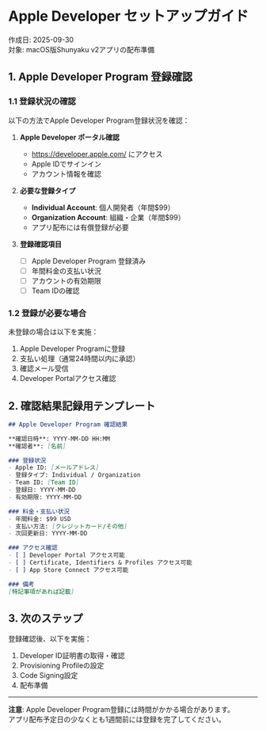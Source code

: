 # Apple Developer セットアップガイド

作成日: 2025-09-30  
対象: macOS版Shunyaku v2アプリの配布準備  

## 1. Apple Developer Program 登録確認

### 1.1 登録状況の確認
以下の方法でApple Developer Program登録状況を確認：

1. **Apple Developer ポータル確認**
   - https://developer.apple.com/ にアクセス
   - Apple IDでサインイン
   - アカウント情報を確認

2. **必要な登録タイプ**
   - **Individual Account**: 個人開発者（年間$99）
   - **Organization Account**: 組織・企業（年間$99）
   - アプリ配布には有償登録が必要

3. **登録確認項目**
   - [ ] Apple Developer Program 登録済み
   - [ ] 年間料金の支払い状況
   - [ ] アカウントの有効期限
   - [ ] Team IDの確認

### 1.2 登録が必要な場合
未登録の場合は以下を実施：

1. Apple Developer Programに登録
2. 支払い処理（通常24時間以内に承認）
3. 確認メール受信
4. Developer Portalアクセス確認

## 2. 確認結果記録用テンプレート

```markdown
## Apple Developer Program 確認結果

**確認日時**: YYYY-MM-DD HH:MM
**確認者**: [名前]

### 登録状況
- Apple ID: [メールアドレス]
- 登録タイプ: Individual / Organization
- Team ID: [Team ID]
- 登録日: YYYY-MM-DD
- 有効期限: YYYY-MM-DD

### 料金・支払い状況
- 年間料金: $99 USD
- 支払い方法: [クレジットカード/その他]
- 次回更新日: YYYY-MM-DD

### アクセス確認
- [ ] Developer Portal アクセス可能
- [ ] Certificate, Identifiers & Profiles アクセス可能
- [ ] App Store Connect アクセス可能

### 備考
[特記事項があれば記載]
```

## 3. 次のステップ
登録確認後、以下を実施：
1. Developer ID証明書の取得・確認
2. Provisioning Profileの設定
3. Code Signing設定
4. 配布準備

---

**注意**: Apple Developer Program登録には時間がかかる場合があります。  
アプリ配布予定日の少なくとも1週間前には登録を完了してください。